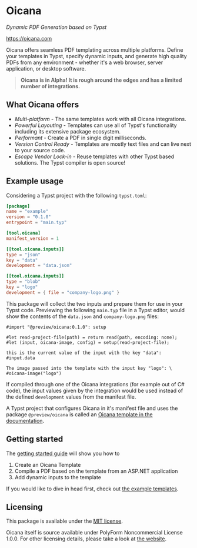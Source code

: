 # Oicana
*Dynamic PDF Generation based on Typst*

https://oicana.com

Oicana offers seamless PDF templating across multiple platforms. Define your templates in Typst, specify dynamic inputs, and generate high quality PDFs from any environment - whether it's a web browser, server application, or desktop software.

> **Oicana is in Alpha! It is rough around the edges and has a limited number of integrations.**

## What Oicana offers

- *Multi-platform* - The same templates work with all Oicana integrations.
- *Powerful Layouting* - Templates can use all of Typst's functionality including its extensive package ecosystem.
- *Performant* - Create a PDF in single digit milliseconds.
- *Version Control Ready* - Templates are mostly text files and can live next to your source code.
- *Escape Vendor Lock-in* - Reuse templates with other Typst based solutions. The Typst compiler is open source!

## Example usage

Considering a Typst project with the following `typst.toml`:
```toml
[package]
name = "example"
version = "0.1.0"
entrypoint = "main.typ"

[tool.oicana]
manifest_version = 1

[[tool.oicana.inputs]]
type = "json"
key = "data"
development = "data.json"

[[tool.oicana.inputs]]
type = "blob"
key = "logo"
development = { file = "company-logo.png" }
```

This package will collect the two inputs and prepare them for use in your Typst code. Previewing the following `main.typ` file in a Typst editor, would show the contents of the `data.json` and `company-logo.png` files:
```typst
#import "@preview/oicana:0.1.0": setup

#let read-project-file(path) = return read(path, encoding: none);
#let (input, oicana-image, config) = setup(read-project-file);

this is the current value of the input with the key "data":
#input.data

The image passed into the template with the input key "logo": \
#oicana-image("logo")
```

 If compiled through one of the Oicana integrations (for example out of C# code), the input values given by the integration would be used instead of the defined `development` values from the manifest file.
 
 A Typst project that configures Oicana in it's manifest file and uses the package `@preview/oicana` is called an [Oicana template in the documentation][oicana-template].

## Getting started

The [getting started guide][getting-started] will show you how to
1. Create an Oicana Template
2. Compile a PDF based on the template from an ASP.NET application
3. Add dynamic inputs to the template

If you would like to dive in head first, check out [the example templates][example-templates].

## Licensing

This package is available under the [MIT license](./LICENSE.md).

Oicana itself is source available under PolyForm Noncommercial License 1.0.0. For other licensing details, please take a look at [the website][Oicana]. 


[Oicana]: "https://oicana.com"
[example-templates]: https://github.com/oicana/oicana-example-templates
[getting-started]: https://docs.oicana.com/getting-started
[oicana-template]: https://docs.oicana.com/templates
